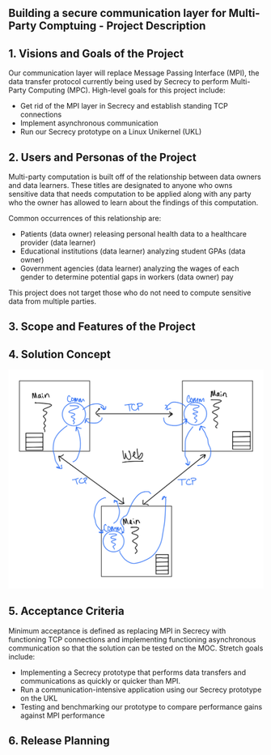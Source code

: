 ## Building a secure communication layer for Multi-Party Comptuing - Project Description

## 1. Visions and Goals of the Project

Our communication layer will replace Message Passing Interface (MPI), the data transfer protocol currently being used by Secrecy to perform Multi-Party Computing (MPC). High-level goals for this project include:

  - Get rid of the MPI layer in Secrecy and establish standing TCP connections
  - Implement asynchronous communication
  - Run our Secrecy prototype on a Linux Unikernel (UKL)
  
## 2. Users and Personas of the Project

Multi-party computation is built off of the relationship between data owners and data learners. These titles are designated to anyone who owns sensitive data that needs computation to be applied along with any party who the owner has allowed to learn about the findings of this computation.

Common occurrences of this relationship are:

  - Patients (data owner) releasing personal health data to a healthcare provider (data learner)
  - Educational institutions (data learner) analyzing student GPAs (data owner)
  - Government agencies (data learner) analyzing the wages of each gender to determine potential gaps in workers (data owner) pay

This project does not target those who do not need to compute sensitive data from multiple parties. 

## 3. Scope and Features of the Project

## 4. Solution Concept
![image](https://github.com/msisk23/MPC_Project/blob/ca9bb11c63c2797bce30a572713003b7bdbfc677/Diagram.jpg)

## 5. Acceptance Criteria

Minimum acceptance is defined as replacing MPI in Secrecy with functioning TCP connections and implementing functioning asynchronous communication so that the solution can be tested on the MOC. Stretch goals include:
  - Implementing a Secrecy prototype that performs data transfers and communications as quickly or quicker than MPI.
  - Run a communication-intensive application using our Secrecy prototype on the UKL
  - Testing and benchmarking our prototype to compare performance gains against MPI performance
  
## 6. Release Planning
